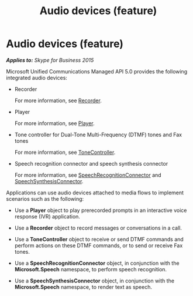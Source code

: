 ﻿---
title: Audio devices (feature)
TOCTitle: Audio devices
ms:assetid: ce151696-2fec-49f4-842a-fa5e69f625d7
ms:mtpsurl: https://msdn.microsoft.com/en-us/library/Dn465951(v=office.16)
ms:contentKeyID: 65239789
ms.date: 07/27/2015
mtps_version: v=office.16
---

# Audio devices (feature)


_**Applies to:** Skype for Business 2015_

Microsoft Unified Communications Managed API 5.0 provides the following integrated audio devices:

  - Recorder
    
    For more information, see [Recorder](recorder.md).

  - Player
    
    For more information, see [Player](player.md).

  - Tone controller for Dual-Tone Multi-Frequency (DTMF) tones and Fax tones
    
    For more information, see [ToneController](tonecontroller.md).

  - Speech recognition connector and speech synthesis connector
    
    For more information, see [SpeechRecognitionConnector](speechrecognitionconnector.md) and [SpeechSynthesisConnector](speechsynthesisconnector.md).

Applications can use audio devices attached to media flows to implement scenarios such as the following:

  - Use a **Player** object to play prerecorded prompts in an interactive voice response (IVR) application.

  - Use a **Recorder** object to record messages or conversations in a call.

  - Use a **ToneController** object to receive or send DTMF commands and perform actions on these DTMF commands, or to send or receive Fax tones.

  - Use a **SpeechRecognitionConnector** object, in conjunction with the **Microsoft.Speech** namespace, to perform speech recognition.

  - Use a **SpeechSynthesisConnector** object, in conjunction with the **Microsoft.Speech** namespace, to render text as speech.

